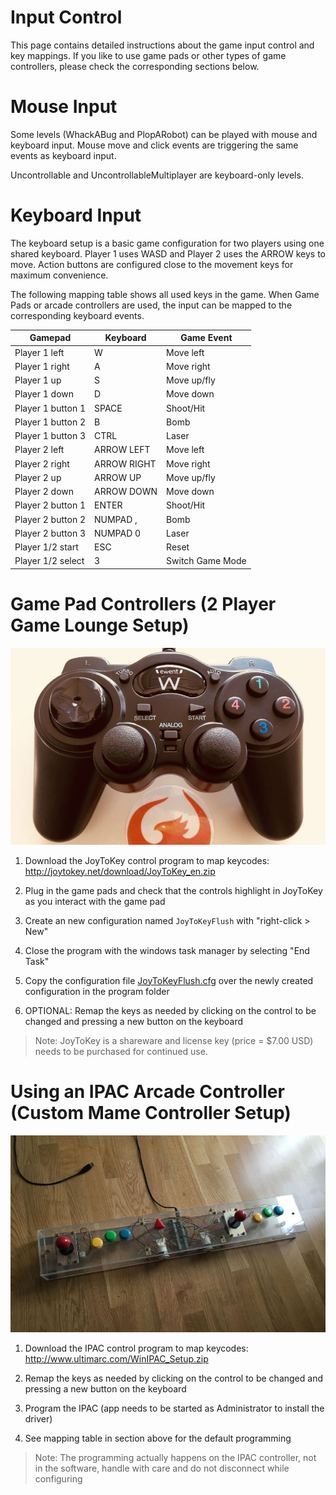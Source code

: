 # Input Control

This page contains detailed instructions about the game input control and key mappings.
If you like to use game pads or other types of game controllers, please check the corresponding sections below.

# Mouse Input

Some levels (WhackABug and PlopARobot) can be played with mouse and keyboard input.
Mouse move and click events are triggering the same events as keyboard input.

Uncontrollable and UncontrollableMultiplayer are keyboard-only levels.

# Keyboard Input

The keyboard setup is a basic game configuration for two players using one shared keyboard.
Player 1 uses WASD and Player 2 uses the ARROW keys to move. Action buttons are configured close to the movement keys for maximum convenience.

The following mapping table shows all used keys in the game.
When Game Pads or arcade controllers are used, the input can be mapped to the corresponding keyboard events.

|Gamepad|Keyboard|Game Event|
|-----|---------------|-----|
|Player 1 left|W|Move left|
|Player 1 right|A|Move right|
|Player 1 up|S|Move up/fly|
|Player 1 down|D|Move down|
|Player 1 button 1|SPACE|Shoot/Hit|
|Player 1 button 2|B|Bomb|
|Player 1 button 3|CTRL|Laser|
|Player 2 left|ARROW LEFT|Move left|
|Player 2 right|ARROW RIGHT|Move right|
|Player 2 up|ARROW UP|Move up/fly|
|Player 2 down|ARROW DOWN|Move down|
|Player 2 button 1|ENTER|Shoot/Hit|
|Player 2 button 2|NUMPAD ,|Bomb|
|Player 2 button 3|NUMPAD 0|Laser|
|Player 1/2 start|ESC|Reset|
|Player 1/2 select|3|Switch Game Mode|

# Game Pad Controllers (2 Player Game Lounge Setup)

![Game Pad](media/GamePad.jpg)

1. Download the JoyToKey control program to map keycodes: http://joytokey.net/download/JoyToKey_en.zip

2. Plug in the game pads and check that the controls highlight in JoyToKey as you interact with the game pad

3. Create an new configuration named ```JoyToKeyFlush``` with "right-click > New"

4. Close the program with the windows task manager by selecting "End Task"

5. Copy the configuration file [JoyToKeyFlush.cfg](software/JoyToKeyFlush.cfg) over the newly created configuration in the program folder

6. OPTIONAL: Remap the keys as needed by clicking on the control to be changed and pressing a new button on the keyboard

> Note: JoyToKey is a shareware and license key (price = $7.00 USD) needs to be purchased for continued use.


# Using an IPAC Arcade Controller (Custom Mame Controller Setup)

![Game Pad](media/ArcadeBoard.jpg)

1. Download the IPAC control program to map keycodes: http://www.ultimarc.com/WinIPAC_Setup.zip

2. Remap the keys as needed by clicking on the control to be changed and pressing a new button on the keyboard

3. Program the IPAC (app needs to be started as Administrator to install the driver)

4. See mapping table in section above for the default programming

> Note: The programming actually happens on the IPAC controller, not in the software, handle with care and do not disconnect while configuring
